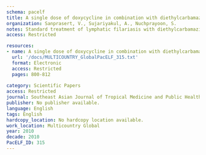 ```yaml
---
schema: pacelf
title: A single dose of doxycycline in combination with diethylcarbamazine for treatment of bancroftian filariasis
organization: Sanprasert, V., Sujariyakul, A., Nuchprayoon, S.
notes: Standard treatment of lymphatic filariasis with diethylcarbamazine (DEC) is associated with systemic adverse reactions, thought to be due to the release of microfilariae material and Wolbachia endosymbiotic bacteria into the blood. Combination treatments with doxycycline for 3-8 weeks are more effective than standard treatment. However, long-term use of antibiotics may contribute to drug resistance and are not practical for use in remote areas. We assessed whether a single dose of doxycycline combined with the standard DEC regimen would reduce the incidence and severity of adverse reactions and increase the efficacy of standard treatment. Forty-four subjects from Tak Province were recruited into the randomized double-blind clinical trial study  25 received DEC (300 mg) combined with a placebo, and 19 received DEC (300 mg) combined with doxycycline (200 mg). The incidences of adverse reactions to standard treatment were lower in the doxycycline group (45.5%) than in the placebo group (58.8%). Severe reactions occurred only in the placebo group (3 of 25 subjects). The severity of adverse reactions was significantly lower in the doxycycline group (mean score 0.45) than in the placebo group (mean score 1.17). The levels of IL-6 and Wolbachia DNA in the plasma were significantly lower in the doxycycline group. The filarial antigen levels were significantly lower in the doxycycline group at months 6 after treatment.
access: Restricted

resources:
- name: A single dose of doxycycline in combination with diethylcarbamazine for treatment of bancroftian filariasis
  url: '/docs/MULTICOUNTRY_GlobalPacELF_315.txt'
  format: Electronic
  access: Restricted
  pages: 800-812
 
category: Scientific Papers
access: Restricted
journal: Southeast Asian Journal of Tropical Medicine and Public Health
publisher: No publisher available. 
language: English 
tags: English 
hardcopy_location: No hardcopy location available.
work_location: Multicountry Global
year: 2010
decade: 2010
PacELF_ID: 315
---
```

